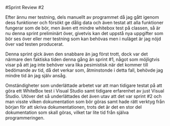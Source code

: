 #Sprint Review #2

Efter ännu mer testning, dels manuellt av programmet då jag gått igenom dess funktioner och försökt ge dålig data och även testat att alla funktioner fungerar som de bör, men även ett mindre whitebox test på classen, så är nu denna sprint preliminärt över, givetvis kan det uppstå nya uppgifter som bör ses över eller mer testning som kan behövas men i nuläget är jag nöjd över vad testen producerat.

Denna sprint gick även den snabbare än jag först trott, dock var det närmare den faktiska tiden denna gång än sprint #1, något som möjligtvis visar på att jag inte behöver vara lika pesimistisk när det kommer till bedömande av tid, då det verkar som, åtminstonde i detta fall, behövde jag mindre tid än jag själv ansåg.

Omständigheter som underlättade arbetet var att man tidigare testat på att göra ett WhiteBox test i Visual Studio samt tidigare erfarenhet av just Visual Studio. Utöver det så underlättades det även utav att det var sprint #2 och man visste vilken dokumentation som bör göras samt hade rätt verktyg från början för att skriva dokumentationen, trots det är det en stor del dokumentation som skall göras, vilket tar lite tid från själva programmeringen.
